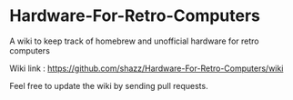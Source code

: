 # Hardware-For-Retro-Computers
A wiki to keep track of homebrew and unofficial hardware for retro computers

Wiki link : https://github.com/shazz/Hardware-For-Retro-Computers/wiki

Feel free to update the wiki by sending pull requests.

